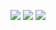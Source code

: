 ![](https://cdn.nlark.com/yuque/0/2022/jpeg/1128524/1668356749038-1495d375-8ad9-4587-9596-66c5f9ccce2e.jpeg)
![](https://cdn.nlark.com/yuque/0/2022/jpeg/1128524/1668968171801-446e2b99-74bd-42dd-9f34-c8528df0ac94.jpeg)
![](https://cdn.nlark.com/yuque/0/2022/jpeg/1128524/1669385317535-d58c7e89-18ad-477d-a2b0-a708d417006c.jpeg)
